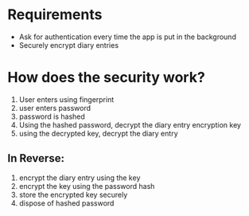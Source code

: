 # Requirements
- Ask for authentication every time the app is put in the background
- Securely encrypt diary entries

# How does the security work?
1. User enters using fingerprint
2. user enters password
3. password is hashed
4. Using the hashed password, decrypt the diary entry encryption key
5. using the decrypted key, decrypt the diary entry
## In Reverse:
1. encrypt the diary entry using the key
2. encrypt the key using the password hash
3. store the encrypted key securely
4. dispose of hashed password